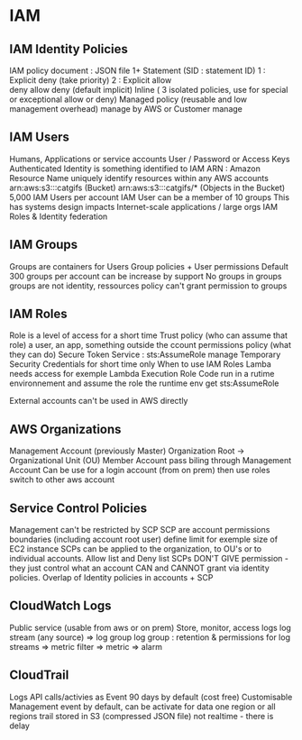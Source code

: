 # IAM

## IAM Identity Policies

IAM policy document : JSON file
1+ Statement (SID : statement ID)
1 : Explicit deny (take priority)
2 : Explicit allow  
deny allow deny (default implicit)
Inline ( 3 isolated policies, use for special or exceptional allow or deny)
Managed policy (reusable and low management overhead)
	manage by AWS or Customer manage

## IAM Users

Humans, Applications or service accounts
User / Password or Access Keys
Authenticated Identity is something identified to IAM
ARN : Amazon Resource Name
	uniquely identify resources within any AWS accounts
arn:aws:s3:::catgifs (Bucket)
arn:aws:s3:::catgifs/* (Objects in the Bucket)
5,000 IAM Users per account
IAM User can be a member of 10 groups
This has systems design impacts
Internet-scale applications / large orgs
IAM Roles & Identity federation

## IAM Groups

Groups are containers for Users
Group policies + User permissions
Default 300 groups per account can be increase by support
No groups in groups
groups are not identity, ressources policy can't grant permission to groups

## IAM Roles

Role is a level of access for a short time
Trust policy (who can assume that role)
	a user, an app, something outside the ccount
permissions policy (what they can do)
Secure Token Service : sts:AssumeRole manage Temporary Security Credentials
	for short time only
When to use IAM Roles
	Lamba needs access for exemple
	Lambda Execution Role 
	Code run in a rutime environnement and assume the role
	the runtime env get sts:AssumeRole

External accounts can't be used in AWS directly

## AWS Organizations

Management Account (previously Master)
Organization Root -> Organizational Unit (OU)
Member Account pass biling through Management Account
Can be use for a login account (from on prem) then use roles switch to other aws account

## Service Control Policies

Management can't be restricted by SCP
SCP are account permissions boundaries (including account root user)
define limit for exemple size of EC2 instance
SCPs can be applied to the organization, to OU's or to individual accounts.
Allow list and Deny list
SCPs DON'T GIVE permission - they just control what an account CAN and CANNOT grant via identity policies.
Overlap of Identity policies in accounts + SCP

## CloudWatch Logs

Public service (usable from aws or on prem)
Store, monitor, access logs
log stream (any source) => log group
log group : retention & permissions for log streams
	=> metric filter => metric => alarm

## CloudTrail

Logs API calls/activies as Event
90 days by default (cost free)
Customisable
Management event by default, can be activate for data
one region or all regions trail
stored in S3 (compressed JSON file)
not realtime - there is delay
